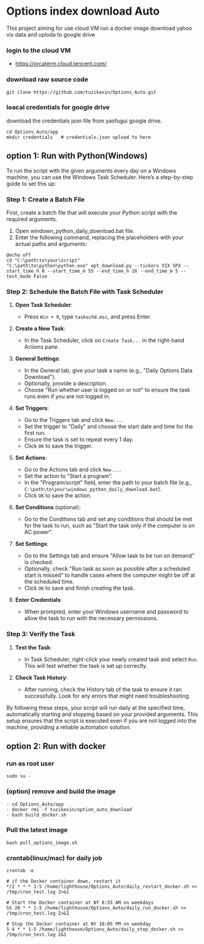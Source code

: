 # Options index download Auto
 
This project aiming for use cloud VM run a docker image download yahoo vix data and uploda to google drive

### login to the cloud VM
-  https://orcaterm.cloud.tencent.com/

### download raw source code
~~~
git clone https://github.com/tuzikexin/Options_Auto.git
~~~

### loacal credentials for google drive
download the credentials json file from yaofugui google drive.
~~~
cd Options_Auto/app
mkdir credentials   # credentials.json upload to here
~~~
## option 1: Run with Python(Windows)
To run the script with the given arguments every day on a Windows machine, you can use the Windows Task Scheduler. Here’s a step-by-step guide to set this up:

### Step 1: Create a Batch File

First, create a batch file that will execute your Python script with the required arguments.

1. Open windown_python_daily_download.bat file.
2. Enter the following command, replacing the placeholders with your actual paths and arguments:

```batch
@echo off
cd "C:\path\to\your\script"
"C:\path\to\python\python.exe" opt_download.py --tickers VIX SPX --start_time_h 8 --start_time_m 55 --end_time_h 16 --end_time_m 5 --test_mode False
```

### Step 2: Schedule the Batch File with Task Scheduler

1. **Open Task Scheduler**:
   - Press `Win + R`, type `taskschd.msc`, and press Enter.

2. **Create a New Task**:
   - In the Task Scheduler, click on `Create Task...` in the right-hand Actions pane.

3. **General Settings**:
   - In the General tab, give your task a name (e.g., "Daily Options Data Download").
   - Optionally, provide a description.
   - Choose "Run whether user is logged on or not" to ensure the task runs even if you are not logged in.

4. **Set Triggers**:
   - Go to the Triggers tab and click `New...`.
   - Set the trigger to "Daily" and choose the start date and time for the first run.
   - Ensure the task is set to repeat every 1 day.
   - Click `OK` to save the trigger.

5. **Set Actions**:
   - Go to the Actions tab and click `New...`.
   - Set the action to "Start a program".
   - In the "Program/script" field, enter the path to your batch file (e.g., `C:\path\to\your\windows_python_daily_download.bat`).
   - Click `OK` to save the action.

6. **Set Conditions** (optional):
   - Go to the Conditions tab and set any conditions that should be met for the task to run, such as "Start the task only if the computer is on AC power".

7. **Set Settings**:
   - Go to the Settings tab and ensure "Allow task to be run on demand" is checked.
   - Optionally, check "Run task as soon as possible after a scheduled start is missed" to handle cases where the computer might be off at the scheduled time.
   - Click `OK` to save and finish creating the task.

8. **Enter Credentials**:
   - When prompted, enter your Windows username and password to allow the task to run with the necessary permissions.

### Step 3: Verify the Task

1. **Test the Task**:
   - In Task Scheduler, right-click your newly created task and select `Run`. This will test whether the task is set up correctly.

2. **Check Task History**:
   - After running, check the History tab of the task to ensure it ran successfully. Look for any errors that might need troubleshooting.

By following these steps, your script will run daily at the specified time, automatically starting and stopping based on your provided arguments. This setup ensures that the script is executed even if you are not logged into the machine, providing a reliable automation solution.


## option 2: Run with docker

### run as root user
~~~ 
sudo su - 
~~~

### (option) remove and build the image
    - cd Options_Auto/app
    - docker rmi -f tuzikexin/option_auto_download
    - bash build_docker.sh

### Pull the latest image 
~~~
bash pull_options_image.sh
~~~

### crontab(linux/mac) for daily job
~~~
crontab -e
~~~
~~~
# if the Docker container down, restart it
*/2 * * * 1-5 /home/lighthouse/Options_Auto/daily_restart_docker.sh >> /tmp/cron_test.log 2>&1

# Start the Docker container at NY 8:55 AM on weekdays
55 20 * * 1-5 /home/lighthouse/Options_Auto/daily_run_docker.sh >> /tmp/cron_test.log 2>&1

# Stop the Docker container at NY 16:05 PM on weekday
5 4 * * 1-5 /home/lighthouse/Options_Auto/daily_stop_docker.sh >> /tmp/cron_test.log 2&1
~~~
